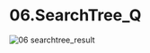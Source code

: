 # 06.SearchTree_Q

![06 searchtree_result](https://github.com/PINGPINGYEE/06.SearchTree_Q/assets/30267171/5a3dc9d2-dfc1-4ed5-b0e0-1838ade0bcb4)
